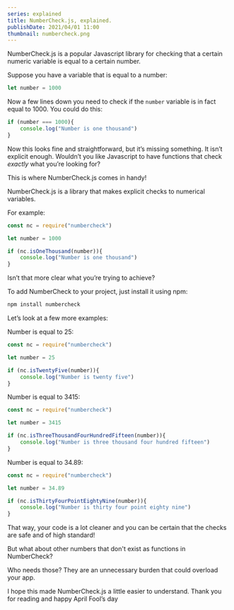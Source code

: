 ```yaml
---
series: explained
title: NumberCheck.js, explained.
publishDate: 2021/04/01 11:00
thumbnail: numbercheck.png
---
```


NumberCheck.js is a popular Javascript library for checking that a certain numeric variable is equal to a certain number.

Suppose you have a variable that is equal to a number:

```js
let number = 1000
```

Now a few lines down you need to check if the `number` variable is in fact equal to 1000. You could do this:

```js
if (number === 1000){
    console.log("Number is one thousand")
}
```

Now this looks fine and straightforward, but it’s missing something. It isn’t explicit enough. Wouldn’t you like Javascript to have functions that check *exactly* what you’re looking for?

This is where NumberCheck.js comes in handy!

NumberCheck.js is a library that makes explicit checks to numerical variables. 

For example:

```js
const nc = require("numbercheck")

let number = 1000

if (nc.isOneThousand(number)){
    console.log("Number is one thousand")
}
```

Isn’t that more clear what you’re trying to achieve?

To add NumberCheck to your project, just install it using npm:

```js
npm install numbercheck
```

Let’s look at a few more examples:

Number is equal to 25:

```js
const nc = require("numbercheck")

let number = 25

if (nc.isTwentyFive(number)){
    console.log("Number is twenty five")
}
```

Number is equal to 3415:

```js
const nc = require("numbercheck")

let number = 3415

if (nc.isThreeThousandFourHundredFifteen(number)){
    console.log("Number is three thousand four hundred fifteen")
}
```

Number is equal to 34.89:

```js
const nc = require("numbercheck")

let number = 34.89

if (nc.isThirtyFourPointEightyNine(number)){
    console.log("Number is thirty four point eighty nine")
}
```

That way, your code is a lot cleaner and you can be certain that the checks are safe and of high standard!

But what about other numbers that don't exist as functions in NumberCheck?

Who needs those? They are an unnecessary burden that could overload your app.

I hope this made NumberCheck.js a little easier to understand. Thank you for reading and happy April Fool’s day
